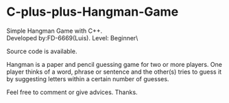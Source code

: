 # C-plus-plus-Hangman-Game
Simple Hangman Game with C++.\
Developed by:FD-6669(Luis).
Level: Beginner\

Source code is available.

Hangman is a paper and pencil guessing game for two or more players.
One player thinks of a word, phrase or sentence and the other(s) tries to guess it by suggesting letters within a certain number of guesses.

Feel free to comment or give advices. 
Thanks.
